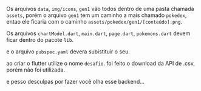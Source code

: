 Os arquivos `data`, `img/icons`, `gen1` vão todos dentro de uma pasta chamada `assets`, porém o arquivo `gen1` tem um caminho a mais chamado `pokedex`, entao ele ficaria com o caminho `assets/pokedex/gen1/[conteúdo].png`.

Os arquivos `chartModel.dart`, `main.dart`, `page.dart`, `pokemons.dart` devem ficar dentro do pacote `lib`.

e o arquivo `pubspec.yaml` devera subistituir o seu.

ao criar o flutter utilize o nome `desafio`.
foi feito o download da API de .csv, porém não foi utilizada.



e pesso desculpas por fazer você olha esse backend...
